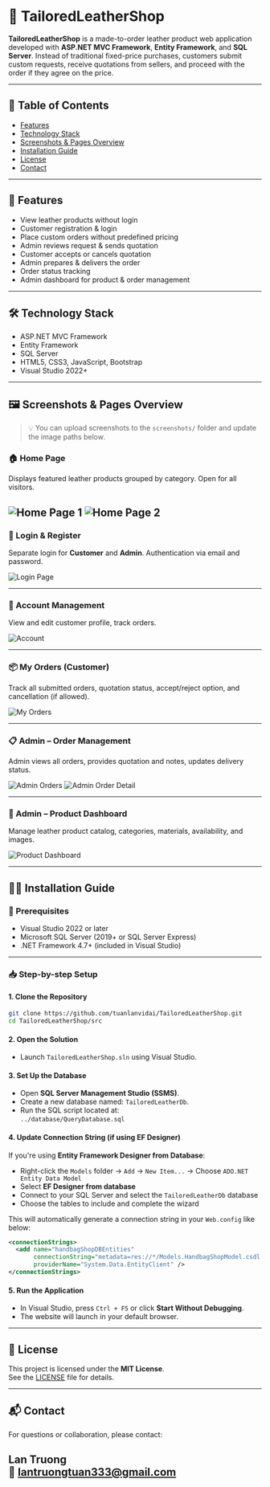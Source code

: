 # 👜 TailoredLeatherShop

**TailoredLeatherShop** is a made-to-order leather product web application developed with **ASP.NET MVC Framework**, **Entity Framework**, and **SQL Server**. Instead of traditional fixed-price purchases, customers submit custom requests, receive quotations from sellers, and proceed with the order if they agree on the price.

---

## 🧩 Table of Contents

- [Features](#-features)
- [Technology Stack](#-technology-stack)
- [Screenshots & Pages Overview](#-screenshots--pages-overview)
- [Installation Guide](#-installation-guide)
- [License](#-license)
- [Contact](#-contact)

---

## 🚀 Features

- View leather products without login
- Customer registration & login
- Place custom orders without predefined pricing
- Admin reviews request & sends quotation
- Customer accepts or cancels quotation
- Admin prepares & delivers the order
- Order status tracking
- Admin dashboard for product & order management

---

## 🛠 Technology Stack

- ASP.NET MVC Framework
- Entity Framework
- SQL Server
- HTML5, CSS3, JavaScript, Bootstrap
- Visual Studio 2022+

---

## 🖼 Screenshots & Pages Overview

> 💡 You can upload screenshots to the `screenshots/` folder and update the image paths below.

### 🏠 Home Page

Displays featured leather products grouped by category. Open for all visitors.

![Home Page 1](screenshots/homepage1.png)
![Home Page 2](screenshots/homepage2.png)
---

### 🔐 Login & Register

Separate login for **Customer** and **Admin**. Authentication via email and password.

![Login Page](screenshots/login.png)

---

### 👤 Account Management

View and edit customer profile, track orders.

![Account](screenshots/account.png)

---

### 📦 My Orders (Customer)

Track all submitted orders, quotation status, accept/reject option, and cancellation (if allowed).

![My Orders](screenshots/myorders.png)

---

### 📋 Admin – Order Management

Admin views all orders, provides quotation and notes, updates delivery status.

![Admin Orders](screenshots/admin-orders_1.png)
![Admin Order Detail](screenshots/admin-orders_2.png)

---

### 👜 Admin – Product Dashboard

Manage leather product catalog, categories, materials, availability, and images.

![Product Dashboard](screenshots/product-dashboard.png)

---

## 🧑‍💻 Installation Guide

### 🔧 Prerequisites

- Visual Studio 2022 or later
- Microsoft SQL Server (2019+ or SQL Server Express)
- .NET Framework 4.7+ (included in Visual Studio)

---

### 📥 Step-by-step Setup

#### 1. Clone the Repository

```bash
git clone https://github.com/tuanlanvidai/TailoredLeatherShop.git
cd TailoredLeatherShop/src
```
#### 2. Open the Solution

- Launch `TailoredLeatherShop.sln` using Visual Studio.

#### 3. Set Up the Database

- Open **SQL Server Management Studio (SSMS)**.
- Create a new database named: `TailoredLeatherDb`.
- Run the SQL script located at:  
  `../database/QueryDatabase.sql`

#### 4. Update Connection String (if using EF Designer)

If you're using **Entity Framework Designer from Database**:

- Right-click the `Models` folder → `Add` → `New Item...` → Choose `ADO.NET Entity Data Model`
- Select **EF Designer from database**
- Connect to your SQL Server and select the `TailoredLeatherDb` database
- Choose the tables to include and complete the wizard

This will automatically generate a connection string in your `Web.config` like below:

```xml
<connectionStrings>
  <add name="handbagShopDBEntities" 
       connectionString="metadata=res://*/Models.HandbagShopModel.csdl|res://*/Models.HandbagShopModel.ssdl|res://*/Models.HandbagShopModel.msl;provider=System.Data.SqlClient;provider connection string=&quot;data source=.\SQLEXPRESS;initial catalog=TailoredLeatherDb;integrated security=True;MultipleActiveResultSets=True;App=EntityFramework&quot;" 
       providerName="System.Data.EntityClient" />
</connectionStrings>
```

#### 5. Run the Application

- In Visual Studio, press `Ctrl + F5` or click **Start Without Debugging**.
- The website will launch in your default browser.

---
## 📄 License

This project is licensed under the **MIT License**.  
See the [LICENSE](./LICENSE) file for details.

---

## 📬 Contact

For questions or collaboration, please contact:

**Lan Truong**  
📧 [lantruongtuan333@gmail.com](mailto:lantruongtuan333@gmail.com)  
---